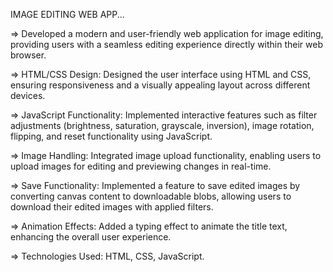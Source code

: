 IMAGE EDITING WEB APP...

=> Developed a modern and user-friendly web application for image editing, 
  providing users with a seamless editing experience directly within their web browser.

=> HTML/CSS Design: Designed the user interface using HTML and CSS, 
  ensuring responsiveness and a visually appealing layout across different devices.

=> JavaScript Functionality: Implemented interactive features such as filter adjustments 
  (brightness, saturation, grayscale, inversion), image rotation, flipping, and reset functionality using JavaScript.

=> Image Handling: Integrated image upload functionality, 
  enabling users to upload images for editing and previewing changes in real-time.

=> Save Functionality: Implemented a feature to save edited images by converting canvas content to downloadable blobs, 
allowing users to download their edited images with applied filters.

=> Animation Effects: Added a typing effect to animate the title text, enhancing the overall user experience.

=> Technologies Used: HTML, CSS, JavaScript.
